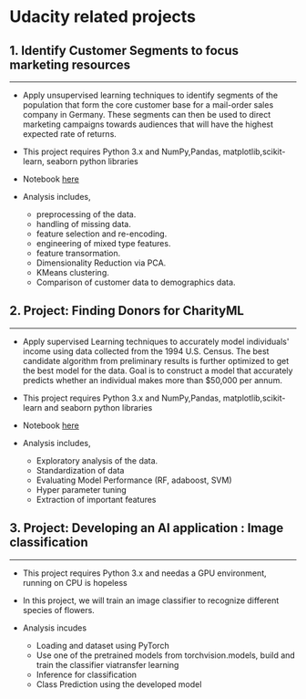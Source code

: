 # Udacity related projects

## 1. Identify Customer Segments to focus marketing resources
--------------------------------------------------------------

 - Apply unsupervised learning techniques to identify segments of the population that form the core customer base for a mail-order sales company in Germany. These segments can then be used to direct marketing campaigns towards audiences that will have the highest expected rate of returns.

 - This project requires Python 3.x and NumPy,Pandas, matplotlib,scikit-learn, seaborn python libraries

- Notebook [here](https://github.com/leinada/UD/blob/master/customer_segments/Identify_Customer_Segments.ipynb)

- Analysis includes,

  * preprocessing of the data.
  * handling of missing data.
  * feature selection and re-encoding.
  * engineering of mixed type features.
  * feature transormation.
  * Dimensionality Reduction via PCA.
  * KMeans clustering.
  * Comparison of customer data to demographics data.

## 2. Project: Finding Donors for CharityML
--------------------------------------------------------------

- Apply supervised Learning techniques  to accurately model individuals' income using data collected from the 1994 U.S. Census. The best candidate algorithm from preliminary results is further optimized to get the best model for  the data. Goal is to  construct a model that accurately predicts whether an individual makes more than $50,000 per annum.

- This project requires Python 3.x and NumPy,Pandas, matplotlib,scikit-learn and  seaborn python libraries

- Notebook [here](https://github.com/leinada/UD/blob/master/finding_donors/finding_donors.ipynb)

- Analysis includes,

  * Exploratory analysis of the data.
  * Standardization of data
  * Evaluating Model Performance (RF, adaboost, SVM)
  * Hyper parameter tuning
  * Extraction  of important features


## 3. Project: Developing an AI application : Image classification

--------------------------------------------------------------

 - This project requires Python 3.x and needas a GPU environment, running on CPU is hopeless

- In this project, we will train an image classifier to recognize different species of flowers.

- Analysis incudes

  * Loading and dataset using PyTorch
  * Use one of the pretrained models from torchvision.models, build and train the classifier viatransfer learning
  * Inference for classification
  * Class Prediction using the developed model